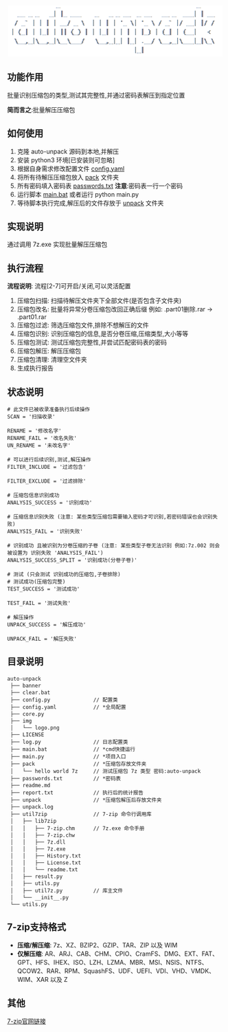 <p style="text-align:center;"><img src="./img/logo.png" alt="auto-unpack"></p>

## 功能作用

批量识别压缩包的类型,测试其完整性,并通过密码表解压到指定位置

**简而言之**:批量解压压缩包

## 如何使用

1. 克隆 auto-unpack 源码到本地,并解压
2. 安装 python3 环境[已安装则可忽略]
3. 根据自身需求修改配置文件 [config.yaml](./config.yaml)
4. 将所有待解压压缩包放入 [pack](./pack) 文件夹
5. 所有密码填入密码表 [passwords.txt](./passwords.txt) **注意**:密码表一行一个密码
6. 运行脚本 [main.bat](./main.bat) 或者运行 python main.py
7. 等待脚本执行完成,解压后的文件存放于 [unpack](./unpack) 文件夹

## 实现说明

通过调用 7z.exe 实现批量解压压缩包

## 执行流程

**流程说明**: 流程[2-7]可开启/关闭,可以灵活配置

1. 压缩包扫描: 扫描待解压文件夹下全部文件(是否包含子文件夹)
2. 压缩包改名: 批量将异常分卷压缩包改回正确后缀 例如: .part01删除.rar -> .part01.rar
3. 压缩包过滤: 筛选压缩包文件,排除不想解压的文件
4. 压缩包识别: 识别压缩包的信息,是否分卷压缩,压缩类型,大小等等
5. 压缩包测试: 测试压缩包完整性,并尝试匹配密码表的密码
6. 压缩包解压: 解压压缩包
7. 压缩包清理: 清理空文件夹
8. 生成执行报告

## 状态说明

```text
# 此文件已被收录准备执行后续操作
SCAN = '扫描收录'

RENAME = '修改名字'
RENAME_FAIL = '改名失败'
UN_RENAME = '未改名字'

# 可以进行后续识别,测试,解压操作
FILTER_INCLUDE = '过滤包含'

FILTER_EXCLUDE = '过滤排除'

# 压缩包信息识别成功
ANALYSIS_SUCCESS = '识别成功'

# 压缩信息识别失败 (注意: 某些类型压缩包需要输入密码才可识别,若密码错误也会识别失败)
ANALYSIS_FAIL = '识别失败'

# 识别成功 且被识别为分卷压缩的子卷 (注意: 某些类型子卷无法识别 例如:7z.002 则会被设置为 识别失败 'ANALYSIS_FAIL')
ANALYSIS_SUCCESS_SPLIT = '识别成功(分卷子卷)'

# 测试 (只会测试 识别成功的压缩包,子卷排除)
# 测试成功(压缩包完整)
TEST_SUCCESS = '测试成功'

TEST_FAIL = '测试失败'

# 解压操作
UNPACK_SUCCESS = '解压成功'

UNPACK_FAIL = '解压失败'
```

## 目录说明

```text
auto-unpack
 ├── banner
 ├── clear.bat
 ├── config.py              // 配置类
 ├── config.yaml            // *全局配置
 ├── core.py
 ├── img
 │   └── logo.png
 ├── LICENSE
 ├── log.py                 // 日志配置类
 ├── main.bat               // *cmd快捷运行
 ├── main.py                // *项目入口
 ├── pack                   // *压缩包存放文件夹
 │   └── hello world 7z     // 测试压缩包 7z 类型 密码:auto-unpack
 ├── passwords.txt          // *密码表
 ├── readme.md
 ├── report.txt             // 执行后的统计报告
 ├── unpack                 // *压缩包解压后存放文件夹
 ├── unpack.log
 ├── util7zip               // 7-zip 命令行调用库
 │   ├── lib7zip
 │   │   ├── 7-zip.chm      // 7z.exe 命令手册
 │   │   ├── 7-zip.chw
 │   │   ├── 7z.dll
 │   │   ├── 7z.exe
 │   │   ├── History.txt
 │   │   ├── License.txt
 │   │   └── readme.txt
 │   ├── result.py
 │   ├── utils.py
 │   ├── util7z.py          // 库主文件
 │   └── __init__.py
 └── utils.py
```

## 7-zip支持格式

+ **压缩/解压缩**:
  7z、XZ、BZIP2、GZIP、TAR、ZIP 以及 WIM
+ **仅解压缩**:
  AR、ARJ、CAB、CHM、CPIO、CramFS、DMG、EXT、FAT、GPT、HFS、IHEX、ISO、LZH、LZMA、MBR、MSI、NSIS、NTFS、QCOW2、RAR、RPM、SquashFS、UDF、UEFI、VDI、VHD、VMDK、WIM、XAR
  以及 Z

## 其他

[7-zip官网链接](https://7-zip.org/)
